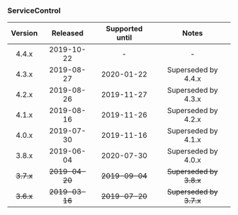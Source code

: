 ### ServiceControl

| Version   | Released       | Supported until   | Notes                             |
|:---------:|:--------------:|:-----------------:|:---------------------------------:|
| 4.4.x     | 2019-10-22     | -                 | -                                 |
| 4.3.x     | 2019-08-27     | 2020-01-22        | Superseded by 4.4.x               |
| 4.2.x     | 2019-08-26     | 2019-11-27        | Superseded by 4.3.x               |
| 4.1.x     | 2019-08-16     | 2019-11-26        | Superseded by 4.2.x               |
| 4.0.x     | 2019-07-30     | 2019-11-16        | Superseded by 4.1.x               |
| 3.8.x     | 2019-06-04     | 2020-07-30        | Superseded by 4.0.x               |
| ~~3.7.x~~ | ~~2019-04-20~~ | ~~2019-09-04~~    | ~~Superseded by 3.8.x~~           |
| ~~3.6.x~~ | ~~2019-03-16~~ | ~~2019-07-20~~    | ~~Superseded by 3.7.x~~           |

